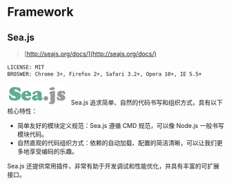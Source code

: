 Framework
=========

Sea.js
------

> [http://seajs.org/docs/](http://seajs.org/docs/)

	LICENSE: MIT
	BROSWER: Chrome 3+, Firefox 2+, Safari 3.2+, Opera 10+, IE 5.5+

![logo](../images/logo_seajs.png)
Sea.js 追求简单、自然的代码书写和组织方式，具有以下核心特性：

- 简单友好的模块定义规范：Sea.js 遵循 CMD 规范，可以像 Node.js 一般书写模块代码。
- 自然直观的代码组织方式：依赖的自动加载、配置的简洁清晰，可以让我们更多地享受编码的乐趣。

Sea.js 还提供常用插件，非常有助于开发调试和性能优化，并具有丰富的可扩展接口。